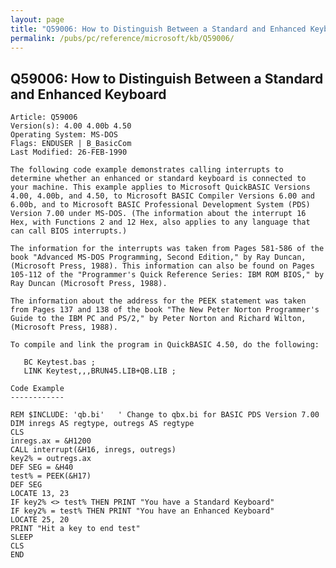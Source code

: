 ```yaml
---
layout: page
title: "Q59006: How to Distinguish Between a Standard and Enhanced Keyboard"
permalink: /pubs/pc/reference/microsoft/kb/Q59006/
---
```


## Q59006: How to Distinguish Between a Standard and Enhanced Keyboard

	Article: Q59006
	Version(s): 4.00 4.00b 4.50
	Operating System: MS-DOS
	Flags: ENDUSER | B_BasicCom
	Last Modified: 26-FEB-1990
	
	The following code example demonstrates calling interrupts to
	determine whether an enhanced or standard keyboard is connected to
	your machine. This example applies to Microsoft QuickBASIC Versions
	4.00, 4.00b, and 4.50, to Microsoft BASIC Compiler Versions 6.00 and
	6.00b, and to Microsoft BASIC Professional Development System (PDS)
	Version 7.00 under MS-DOS. (The information about the interrupt 16
	Hex, with Functions 2 and 12 Hex, also applies to any language that
	can call BIOS interrupts.)
	
	The information for the interrupts was taken from Pages 581-586 of the
	book "Advanced MS-DOS Programming, Second Edition," by Ray Duncan,
	(Microsoft Press, 1988). This information can also be found on Pages
	105-112 of the "Programmer's Quick Reference Series: IBM ROM BIOS," by
	Ray Duncan (Microsoft Press, 1988).
	
	The information about the address for the PEEK statement was taken
	from Pages 137 and 138 of the book "The New Peter Norton Programmer's
	Guide to the IBM PC and PS/2," by Peter Norton and Richard Wilton,
	(Microsoft Press, 1988).
	
	To compile and link the program in QuickBASIC 4.50, do the following:
	
	   BC Keytest.bas ;
	   LINK Keytest,,,BRUN45.LIB+QB.LIB ;
	
	Code Example
	------------
	
	REM $INCLUDE: 'qb.bi'   ' Change to qbx.bi for BASIC PDS Version 7.00
	DIM inregs AS regtype, outregs AS regtype
	CLS
	inregs.ax = &H1200
	CALL interrupt(&H16, inregs, outregs)
	key2% = outregs.ax
	DEF SEG = &H40
	test% = PEEK(&H17)
	DEF SEG
	LOCATE 13, 23
	IF key2% <> test% THEN PRINT "You have a Standard Keyboard"
	IF key2% = test% THEN PRINT "You have an Enhanced Keyboard"
	LOCATE 25, 20
	PRINT "Hit a key to end test"
	SLEEP
	CLS
	END
